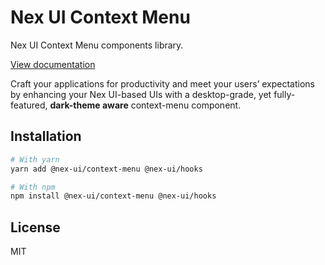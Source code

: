 # Nex UI Context Menu

Nex UI Context Menu components library.

[View documentation](https://nex-ui.dev/)

Craft your applications for productivity and meet your users’ expectations by enhancing your Nex UI-based UIs with a desktop-grade, yet fully-featured, **dark-theme aware** context-menu component.

## Installation

```bash
# With yarn
yarn add @nex-ui/context-menu @nex-ui/hooks

# With npm
npm install @nex-ui/context-menu @nex-ui/hooks
```

## License

MIT
